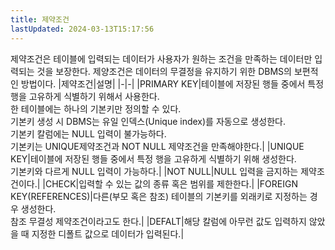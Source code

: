 ```yaml
---
title: 제약조건
lastUpdated: 2024-03-13T15:17:56
---
```

제약조건은 테이블에 입력되는 데이터가 사용자가 원하는 조건을 만족하는 데이터만 입력되는 것을 보장한다. 제양조건은 데이터의 무결정을 유지하기 위한 DBMS의 보편적인 방법이다.
|제약조건|설명|
|-|-|
|PRIMARY KEY|테이블에 저장된 행들 중에서 특정 행을 고유하게 식별하기 위해서 사용한다.<br>한 테이블에는 하나의 기본키만 정의할 수 있다.<br>기본키 생성 시 DBMS는 유일 인덱스(Unique index)를 자동으로 생성한다.<br>기본키 칼럼에는 NULL 입력이 불가능하다.<br>기본키는 UNIQUE제약조건과 NOT NULL 제약조건을 만족해야한다.|
|UNIQUE KEY|테이블에 저장된 행들 중에서 특정 행을 고유하게 식별하기 위해 생성한다.<br>기본키와 다르게 NULL 입력이 가능하다.|
|NOT NULL|NULL 입력을 금지하는 제약조건이다.|
|CHECK|입력할 수 있는 값의 종류 혹은 범위를 제한한다.|
|FOREIGN KEY(REFERENCES)|다른(부모 혹은 참조) 테이블의 기본키를 외래키로 지정하는 경우 생성한다.<br>참조 무결성 제약조건이라고도 한다.|
|DEFALT|해당 칼럼에 아무런 값도 입력하지 않았을 때 지정한 디폴트 값으로 데이터가 입력된다.|
